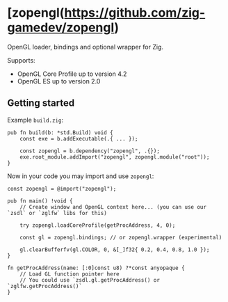 # [zopengl(https://github.com/zig-gamedev/zopengl)

OpenGL loader, bindings and optional wrapper for Zig.

Supports:
  * OpenGL Core Profile up to version 4.2
  * OpenGL ES up to version 2.0

## Getting started

Example `build.zig`:

```zig
pub fn build(b: *std.Build) void {
    const exe = b.addExecutable(.{ ... });

    const zopengl = b.dependency("zopengl", .{});
    exe.root_module.addImport("zopengl", zopengl.module("root"));
}
```

Now in your code you may import and use `zopengl`:

```zig
const zopengl = @import("zopengl");

pub fn main() !void {
    // Create window and OpenGL context here... (you can use our `zsdl` or `zglfw` libs for this)

    try zopengl.loadCoreProfile(getProcAddress, 4, 0);

    const gl = zopengl.bindings; // or zopengl.wrapper (experimental)

    gl.clearBufferfv(gl.COLOR, 0, &[_]f32{ 0.2, 0.4, 0.8, 1.0 });
}

fn getProcAddress(name: [:0]const u8) ?*const anyopaque {
    // Load GL function pointer here
    // You could use `zsdl.gl.getProcAddress() or `zglfw.getProcAddress()`
}
```
